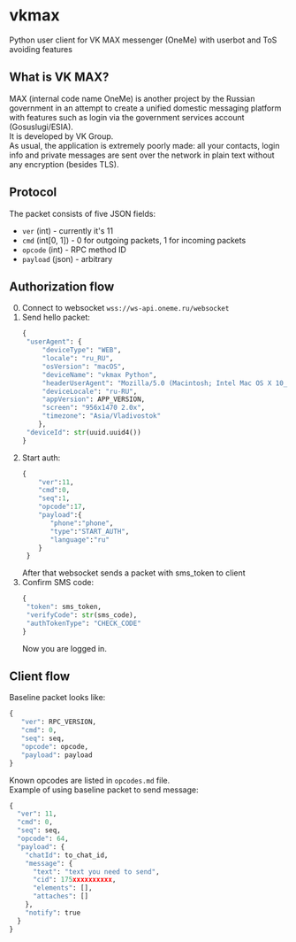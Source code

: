 # vkmax
Python user client for VK MAX messenger (OneMe) with userbot and ToS avoiding features

## What is VK MAX?
MAX (internal code name OneMe) is another project by the Russian government in an attempt to create a unified domestic messaging platform with features such as login via the government services account (Gosuslugi/ESIA).  
It is developed by VK Group.  
As usual, the application is extremely poorly made: all your contacts, login info and private messages are sent over the network in plain text without any encryption (besides TLS).

## Protocol
The packet consists of five JSON fields:
* `ver` (int) - currently it's 11
* `cmd` (int[0, 1]) - 0 for outgoing packets, 1 for incoming packets
* `opcode` (int) - RPC method ID
* `payload` (json) - arbitrary

## Authorization flow
0. Connect to websocket `wss://ws-api.oneme.ru/websocket`
1. Send hello packet:
   ```python
   {
    "userAgent": {
        "deviceType": "WEB",
        "locale": "ru_RU",
        "osVersion": "macOS",
        "deviceName": "vkmax Python",
        "headerUserAgent": "Mozilla/5.0 (Macintosh; Intel Mac OS X 10_15_7) AppleWebKit/537.36 (KHTML, like Gecko) Chrome/137.0.0.0 Safari/537.36",
        "deviceLocale": "ru-RU",
        "appVersion": APP_VERSION,
        "screen": "956x1470 2.0x",
        "timezone": "Asia/Vladivostok"
       },
    "deviceId": str(uuid.uuid4())
   }
   ```
3. Start auth:
   ```python
   {
       "ver":11,
       "cmd":0,
       "seq":1,
       "opcode":17,
       "payload":{
          "phone":"phone",
          "type":"START_AUTH",
          "language":"ru"
       }
    }
   ```
   After that websocket sends a packet with sms_token to client
4. Confirm SMS code:
   ```python
   {
    "token": sms_token,
    "verifyCode": str(sms_code),
    "authTokenType": "CHECK_CODE"
   }
   ```
   Now you are logged in.
## Client flow
Baseline packet looks like:
```python
{
   "ver": RPC_VERSION,
   "cmd": 0, 
   "seq": seq,
   "opcode": opcode,
   "payload": payload
}
```
Known opcodes are listed in `opcodes.md` file.\
Example of using baseline packet to send message:
```python
{
  "ver": 11,
  "cmd": 0,
  "seq": seq,
  "opcode": 64,
  "payload": {
    "chatId": to_chat_id,
    "message": {
      "text": "text you need to send",
      "cid": 175xxxxxxxxxx,
      "elements": [],
      "attaches": []
    },
    "notify": true
  }
}
```

